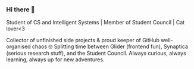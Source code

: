 ### Hi there 👋
Student of CS and Intelligent Systems | Member of Student Council | Cat lover<3

Collector of unfinished side projects & proud keeper of GitHub well-organised chaos 🤓
Splitting time between Glider (frontend fun), Synaptica (serious research stuff), and the Student Council.
Always curious, always learning, always up for new adventures.

<!--
**margaj366/margaj366** is a ✨ _special_ ✨ repository because its `README.md` (this file) appears on your GitHub profile.

Here are some ideas to get you started:

- 🔭 I’m currently working on ...
- 🌱 I’m currently learning ...
- 👯 I’m looking to collaborate on ...
- 🤔 I’m looking for help with ...
- 💬 Ask me about ...
- 📫 How to reach me: ...
- 😄 Pronouns: ...
- ⚡ Fun fact: ...
-->
